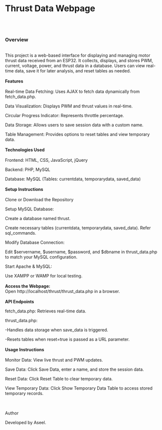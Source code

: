 <h1><b>Thrust Data Webpage</b></h1>
<br><br>
<h3><b>Overview</b></h3>
<br>
This project is a web-based interface for displaying and managing motor thrust data received from an ESP32. It collects, displays, and stores PWM, current, voltage, power, and thrust data in a database. Users can view real-time data, save it for later analysis, and reset tables as needed.
<br><br>
<b>Features</b>
<br><br>
Real-time Data Fetching: Uses AJAX to fetch data dynamically from fetch_data.php.


Data Visualization: Displays PWM and thrust values in real-time.

Circular Progress Indicator: Represents throttle percentage.

Data Storage: Allows users to save session data with a custom name.

Table Management: Provides options to reset tables and view temporary data.
<br><br>
<b>Technologies Used</b>
<br><br>
Frontend: HTML, CSS, JavaScript, jQuery

Backend: PHP, MySQL

Database: MySQL (Tables: currentdata, temporarydata, saved_data)
<br><br>
<b>Setup Instructions</b>
<br><br>
Clone or Download the Repository

Setup MySQL Database:

Create a database named thrust.

Create necessary tables (currentdata, temporarydata, saved_data). Refer sql_commands.

Modify Database Connection:

Edit $servername, $username, $password, and $dbname in thrust_data.php to match your MySQL configuration.

Start Apache & MySQL:

Use XAMPP or WAMP for local testing.
<br><br>
<b>Access the Webpage:</b>
<br>
Open http://localhost/thrust/thrust_data.php in a browser.
<br><br>
<b>API Endpoints</b>

fetch_data.php: Retrieves real-time data.

thrust_data.php:

-Handles data storage when save_data is triggered.

-Resets tables when reset=true is passed as a URL parameter.
<br><br>
<b>Usage Instructions</b>
<br><br>
Monitor Data: View live thrust and PWM updates.

Save Data: Click Save Data, enter a name, and store the session data.

Reset Data: Click Reset Table to clear temporary data.

View Temporary Data: Click Show Temporary Data Table to access stored temporary records.


<br><br>
Author<p>
Developed by Aseel.
